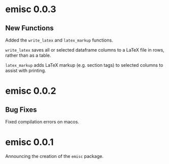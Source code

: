 
# emisc 0.0.3

## New Functions

Added the `write_latex` and `latex_markup` functions.

`write_latex` saves all or selected dataframe columns to a LaTeX file in rows, rather than as a table.

`latex_markup` adds LaTeX markup (e.g. section tags) to selected columns to assist with printing.

# emisc 0.0.2

## Bug Fixes

Fixed compilation errors on macos.

# emisc 0.0.1

Announcing the creation of the `emisc` package.

